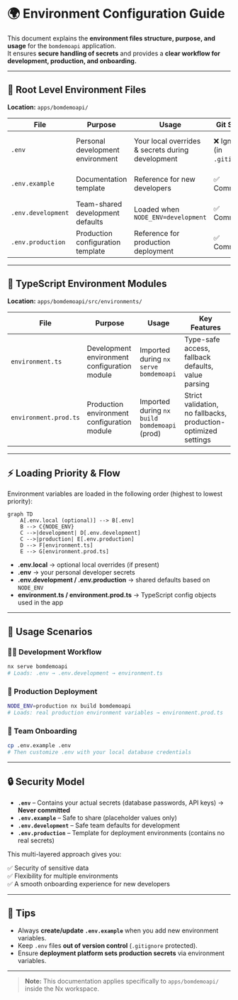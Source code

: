 # 🌍 Environment Configuration Guide

This document explains the **environment files structure, purpose, and usage** for the `bomdemoapi` application.  
It ensures **secure handling of secrets** and provides a **clear workflow for development, production, and onboarding.**

---

## 📁 Root Level Environment Files  
**Location:** `apps/bomdemoapi/`

| File               | Purpose                                        | Usage                                         | Git Status         | Contains                            |
|--------------------|------------------------------------------------|------------------------------------------------|----------------------|---------------------------------------|
| `.env`              | Personal development environment               | Your local overrides & secrets during development | ❌ Ignored (in `.gitignore`) | Real credentials (DB URLs, API keys) |
| `.env.example`      | Documentation template                         | Reference for new developers                  | ✅ Committed         | Placeholder values & comments         |
| `.env.development`  | Team-shared development defaults                | Loaded when `NODE_ENV=development`            | ✅ Committed         | Safe dev URLs, debug flags            |
| `.env.production`   | Production configuration template               | Reference for production deployment           | ✅ Committed         | Empty placeholders (no secrets)       |

---

## 📁 TypeScript Environment Modules  
**Location:** `apps/bomdemoapi/src/environments/`

| File                   | Purpose                                             | Usage                                           | Key Features                                                  |
|--------------------------|------------------------------------------------------|---------------------------------------------------|-----------------------------------------------------------------|
| `environment.ts`          | Development environment configuration module          | Imported during `nx serve bomdemoapi`             | Type-safe access, fallback defaults, value parsing              |
| `environment.prod.ts`     | Production environment configuration module             | Imported during `nx build bomdemoapi` (prod)      | Strict validation, no fallbacks, production-optimized settings |

---

## ⚡ Loading Priority & Flow

Environment variables are loaded in the following order (highest to lowest priority):

```mermaid
graph TD
    A[.env.local (optional)] --> B[.env]
    B --> C{NODE_ENV}
    C -->|development| D[.env.development]
    C -->|production| E[.env.production]
    D --> F[environment.ts]
    E --> G[environment.prod.ts]
```

- **.env.local** → optional local overrides (if present)
- **.env** → your personal developer secrets
- **.env.development / .env.production** → shared defaults based on `NODE_ENV`
- **environment.ts / environment.prod.ts** → TypeScript config objects used in the app

---

## 🎯 Usage Scenarios

### 🧑‍💻 Development Workflow
```bash
nx serve bomdemoapi
# Loads: .env → .env.development → environment.ts
```

### 🚀 Production Deployment
```bash
NODE_ENV=production nx build bomdemoapi
# Loads: real production environment variables → environment.prod.ts
```

### 👥 Team Onboarding
```bash
cp .env.example .env
# Then customize .env with your local database credentials
```

---

## 🔒 Security Model

- **`.env`** – Contains your actual secrets (database passwords, API keys) → **Never committed**
- **`.env.example`** – Safe to share (placeholder values only)
- **`.env.development`** – Safe team defaults for development
- **`.env.production`** – Template for deployment environments (contains no real secrets)

This multi-layered approach gives you:

✅ Security of sensitive data  
✅ Flexibility for multiple environments  
✅ A smooth onboarding experience for new developers  

---

## 📌 Tips
- Always **create/update `.env.example`** when you add new environment variables.
- Keep `.env` files **out of version control** (`.gitignore` protected).
- Ensure **deployment platform sets production secrets** via environment variables.

---

> **Note:** This documentation applies specifically to `apps/bomdemoapi/` inside the Nx workspace.
